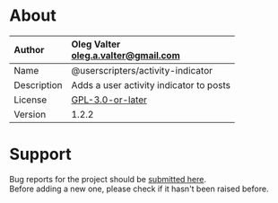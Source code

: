 
# About

| Author       | Oleg Valter<br>[oleg.a.valter@gmail.com](mailto:oleg.a.valter@gmail.com) |
| :----------- | :----------------------- |
| Name | @userscripters/activity-indicator |
| Description | Adds a user activity indicator to posts |
| License | [GPL-3.0-or-later](https://spdx.org/licenses/GPL-3.0-or-later) |
| Version | 1.2.2 |

# Support

Bug reports for the project should be [submitted here](https://github.com/userscripters/activity-indicator/issues).
<br>Before adding a new one, please check if it hasn't been raised before.
  